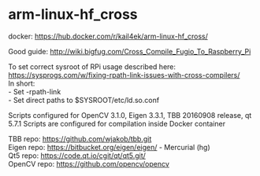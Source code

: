 # arm-linux-hf_cross
docker: https://hub.docker.com/r/kail4ek/arm-linux-hf_cross/

Good guide: http://wiki.bigfug.com/Cross_Compile_Fugio_To_Raspberry_Pi

To set correct sysroot of RPi usage described here: https://sysprogs.com/w/fixing-rpath-link-issues-with-cross-compilers/  
In short:  
	- Set -rpath-link  
	- Set direct paths to $SYSROOT/etc/ld.so.conf

Scripts configured for OpenCV 3.1.0, Eigen 3.3.1, TBB 20160908 release, qt 5.7.1
Scripts are configured for compilation inside Docker container

TBB repo: 	https://github.com/wjakob/tbb.git  
Eigen repo: 	https://bitbucket.org/eigen/eigen/ - Mercurial (hg)  
Qt5 repo: 	https://code.qt.io/cgit/qt/qt5.git/  
OpenCV repo: 	https://github.com/opencv/opencv   

